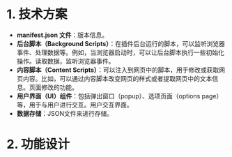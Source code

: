 # 1. 技术方案

- **manifest.json 文件**：版本信息。
- **后台脚本（Background Scripts）**：在插件后台运行的脚本，可以监听浏览器事件、处理数据等。例如，当浏览器启动时，可以让后台脚本执行一些初始化操作。读取数据，监听浏览器事件。
- **内容脚本（Content Scripts）**：可以注入到网页中的脚本，用于修改或获取网页内容。比如，可以通过内容脚本改变网页的样式或者提取网页中的文本信息。页面修改的功能。
- **用户界面（UI）组件**：包括弹出窗口（popup）、选项页面（options page）等，用于与用户进行交互。用户交互界面。
- **数据存储**：JSON文件来进行存储。

# 2. 功能设计

